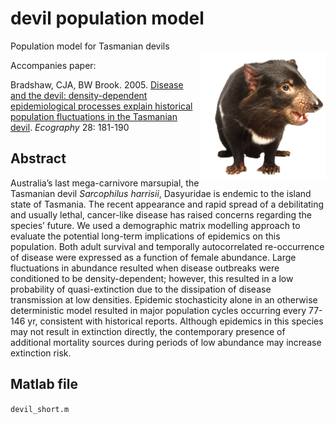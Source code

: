 # devil population model
<img align="right" src="Devil.png" alt="Sarcophilus" width="200" style="margin-top: 20px">

Population model for Tasmanian devils

Accompanies paper:

Bradshaw, CJA, BW Brook. 2005. <a href="http://dx.doi.org/10.1111/j.0906-7590.2005.04088.x">Disease and the devil: density-dependent epidemiological processes explain historical population fluctuations in the Tasmanian devil</a>. <em>Ecography</em> 28: 181-190

## Abstract
Australia’s last mega-carnivore marsupial, the Tasmanian devil <em>Sarcophilus harrisii</em>, Dasyuridae is endemic to the island state of Tasmania. The recent appearance and rapid spread of a debilitating and usually lethal, cancer-like disease has raised concerns regarding the species’ future. We used a demographic matrix modelling approach to evaluate the potential long-term implications of epidemics on this population. Both adult survival and temporally autocorrelated re-occurrence of disease were expressed as a function of female abundance. Large fluctuations in abundance resulted when disease outbreaks were conditioned to be density-dependent; however, this resulted in a low probability of quasi-extinction due to the dissipation of disease transmission at low densities. Epidemic stochasticity alone in an otherwise deterministic model resulted in major population cycles occurring every 77-146 yr, consistent with historical reports. Although epidemics in this species may not result in extinction directly, the contemporary presence of additional mortality sources during periods of low abundance may increase extinction risk.

## Matlab file
<code>devil_short.m</code>
